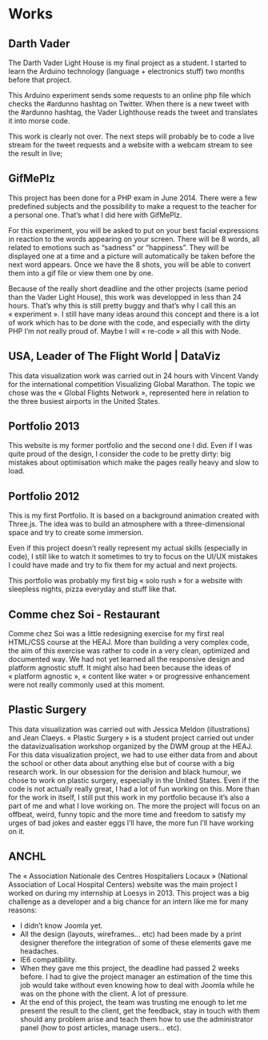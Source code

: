# Works
## Darth Vader
The Darth Vader Light House is my final project as a student.
I started to learn the Arduino technology (language + electronics stuff) two months before that project.

This Arduino experiment sends some requests to an online php file which checks the #ardunno hashtag on Twitter.
When there is a new tweet with the #ardunno hashtag, the Vader Lighthouse reads the tweet and translates it into morse code.

This work is clearly not over. The next steps will probably be to code a live stream for the tweet requests and a website with a webcam stream to see the result in live;


## GifMePlz
This project has been done for a PHP exam in June 2014. There were a few predefined subjects and the possibility to make a request to the teacher for a personal one. That’s what I did here with GifMePlz.

For this experiment, you will be asked to put on your best facial expressions in reaction to the words appearing on your screen.
There will be 8 words, all related to emotions such as “sadness” or “happiness”. They will be displayed one at a time and a picture will automatically be taken before the next word appears.
Once we have the 8 shots, you will be able to convert them into a gif file or view them one by one.

Because of the really short deadline and the other projects (same period than the Vader Light House), this work was developped in less than 24 hours. That’s why this is still pretty buggy and that’s why I call this an « experiment ».
I still have many ideas around this concept and there is a lot of work which has to be done with the code, and especially with the dirty PHP I’m not really proud of. Maybe I will « re-code » all this with Node.


## USA, Leader of The Flight World | DataViz
This data visualization work was carried out in 24 hours with Vincent Vandy for the international competition Visualizing Global Marathon.
The topic we chose was the « Global Flights Network », represented here in relation to the three busiest airports in the United States. 


## Portfolio 2013
This website is my former portfolio and the second one I did.
Even if I was quite proud of the design, I consider the code to be pretty dirty: big mistakes about optimisation which make the pages really heavy and slow to load.


## Portfolio 2012
This is my first Portfolio. It is based on a background animation created with Three.js. The idea was to build an atmosphere with a three-dimensional space and try to create some immersion.

Even if this project doesn’t really represent my actual skills (especially in code), I still like to watch it sometimes to try to focus on the UI/UX mistakes I could have made and try to fix them for my actual and next projects.

This portfolio was probably my first big « solo rush » for a website with sleepless nights, pizza everyday and stuff like that.


## Comme chez Soi - Restaurant
Comme chez Soi was a little redesigning exercise for my first real HTML/CSS course at the HEAJ.
More than building a very complex code, the aim of this exercise was rather to code in a very clean, optimized and documented way.
We had not yet learned all the responsive design and platform agnostic stuff. It might also had been because the ideas of « platform agnostic », « content like water » or progressive enhancement were not really commonly used at this moment.


## Plastic Surgery
This data visualization was carried out with Jessica Meldon (illustrations) and Jean Claeys.
« Plastic Surgery » is a student project carried out under the datavizualisation workshop organized by the DWM group at the HEAJ.
For this data visualization project, we had to use either data from and about the school or other data about anything else but of course with a big research work.
In our obsession for the derision and black humour, we chose to work on plastic surgery, especially in the United States.
Even if the code is not actually really great, I had a lot of fun working on this. More than for the work in itself, I still put this work in my portfolio because it’s also a part of me and what I love working on.
The more the project will focus on an offbeat, weird, funny topic and the more time and freedom to satisfy my urges of bad jokes and easter eggs I’ll have, the more fun I’ll have working on it.


## ANCHL
The « Association Nationale des Centres Hospitaliers Locaux » (National Association of Local Hospital Centers) website was the main project I worked on during my internship at Loesys in 2013.
This project was a big challenge as a developer and a big chance for an intern like me for many reasons:
- I didn’t know Joomla yet.
- All the design (layouts, wireframes… etc) had been made by a print designer therefore the integration of some of these elements gave me headaches.
- IE6 compatibility.
- When they gave me this project, the deadline had passed 2 weeks before. I had to give the project manager an estimation of the time this job would take without even knowing how to deal with Joomla while he was on the phone with the client. A lot of pressure.
- At the end of this project, the team was trusting me enough to let me present the result to the client, get the feedback, stay in touch with them should any problem arise and teach them how to use the administrator panel (how to post articles, manage users… etc).
